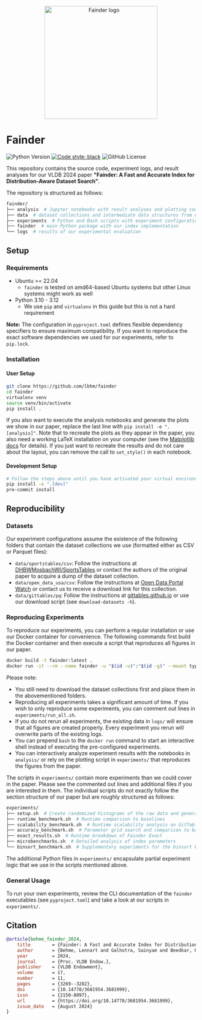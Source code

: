 <p align="center">
  <picture>
    <img alt="Fainder logo" src="https://github.com/user-attachments/assets/41686649-f1c1-4b60-824e-80c322c5da85" width="300">
  </picture>
</p>

# Fainder

![Python Version](https://img.shields.io/python/required-version-toml?tomlFilePath=https%3A%2F%2Fraw.githubusercontent.com%2Flbhm%2Ffainder%2Fmain%2Fpyproject.toml)
[![Code style: black](https://img.shields.io/badge/code%20style-black-000000.svg)](https://github.com/psf/black)
![GitHub License](https://img.shields.io/github/license/lbhm/fainder)

This repository contains the source code, experiment logs, and result analyses for our VLDB 2024
paper **"Fainder: A Fast and Accurate Index for Distribution-Aware Dataset Search"**.

The repository is structured as follows:

```bash
fainder/
├── analysis  # Jupyter notebooks with result analyses and plotting code
├── data  # dataset collections and intermediate data structures from experiments
├── experiments  # Python and Bash scripts with experiment configurations
├── fainder  # main Python package with our index implementation
└── logs  # results of our experimental evaluation
```

## Setup

### Requirements

- Ubuntu >= 22.04
  - `fainder` is tested on amd64-based Ubuntu systems but other Linux systems might work as well
- Python 3.10 - 3.12
  - We use `pip` and `virtualenv` in this guide but this is not a hard requirement

**Note:** The configuration in `pyproject.toml` defines flexible dependency specifiers to ensure
maximum compatibility. If you want to reproduce the exact software dependencies we used for our
experiments, refer to `pip.lock`.

### Installation

#### User Setup

```bash
git clone https://github.com/lbhm/fainder
cd fainder
virtualenv venv
source venv/bin/activate
pip install .
```

If you also want to execute the analysis notebooks and generate the plots we show in our paper,
replace the last line with `pip install -e ".[analysis]"`. Note that to recreate the plots
as they appear in the paper, you also need a working LaTeX installation on your computer (see the
[Matplotlib docs](https://matplotlib.org/stable/users/explain/text/usetex.html) for details). If
you just want to recreate the results and do not care about the layout, you can remove the call to
`set_style()` in each notebook.

#### Development Setup

```bash
# Follow the steps above until you have activated your virtual environment
pip install -e ".[dev]"
pre-commit install
```

## Reproducibility

### Datasets

Our experiment configurations assume the existence of the following folders that contain the
dataset collections we use (formatted either as CSV or Parquet files):

- `data/sportstables/csv`: Follow the instructions at [DHBWMosbachWI/SportsTables](https://github.com/DHBWMosbachWI/SportsTables) or contact the authors of the original paper to acquire a dump of the dataset collection.
- `data/open_data_usa/csv`: Follow the instructions at [Open Data Portal Watch](https://data.wu.ac.at/portalwatch/about) or contact us to receive a download link for this collection.
- `data/gittables/pq`: Follow the instructions at [gittables.github.io](https://gittables.github.io/) or use our download script (see `download-datasets -h`).

### Reproducing Experiments

To reproduce our experiments, you can perform a regular installation or use our Docker container
for convenience. The following commands first build the Docker container and then execute a script
that reproduces all figures in our paper.

```bash
docker build -t fainder:latest .
docker run -it --rm --name fainder -u "$(id -u)":"$(id -g)" --mount type=bind,src=.,dst=/fainder fainder:latest
```

Please note:

- You still need to download the dataset collections first and place them in the abovementioned folders.
- Reproducing all experiments takes a significant amount of time. If you wish to only reproduce some experiments, you can comment out lines in `experiments/run_all.sh`.
- If you do not rerun all experiments, the existing data in `logs/` will ensure that all figures are created properly. Every experiment you rerun will overwrite parts of the existing logs.
- You can prepend `bash` to the `docker run` command to start an interactive shell instead of executing the pre-configured experiments.
- You can interactively analyze experiment results with the notebooks in `analysis/` or rely on the plotting script in `experiments/` that reproduces the figures from the paper.

The scripts in `experiments/` contain more experiments than we could cover in the paper. Please see
the commented out lines and additional files if you are interested in them. The individual scripts
do not exactly follow the section structure of our paper but are roughly structured as follows:

```bash
experiments/
├── setup.sh  # Create randomized histograms of the raw data and generate benchmark queries
├── runtime_benchmark.sh  # Runtime comparison to baselines
├── scalability_benchmark.sh  # Runtime scalability analysis on GitTables
├── accuracy_benchmark.sh  # Parameter grid search and comparison to baselines
├── exact_results.sh  # Runtime breakdown of Fainder Exact
├── microbenchmarks.sh  # Detailed analysis of index parameters
└── binsort_benchmark.sh  # Supplementary experiments for the binsort baseline
```

The additional Python files in `experiments/` encapsulate partial experiment logic that we use in
the scripts mentioned above.

### General Usage

To run your own experiments, review the CLI documentation of the `fainder` executables (see
`pyproject.toml`) and take a look at our scripts in `experiments/`.

## Citation

```bibtex
@article{behme_fainder_2024,
    title        = {Fainder: A Fast and Accurate Index for Distribution-Aware Dataset Search},
    author       = {Behme, Lennart and Galhotra, Sainyam and Beedkar, Kaustubh and Markl, Volker},
    year         = 2024,
    journal      = {Proc. VLDB Endow.},
    publisher    = {VLDB Endowment},
    volume       = 17,
    number       = 11,
    pages        = {3269--3282},
    doi          = {10.14778/3681954.3681999},
    issn         = {2150-8097},
    url          = {https://doi.org/10.14778/3681954.3681999},
    issue_date   = {August 2024}
}
```
